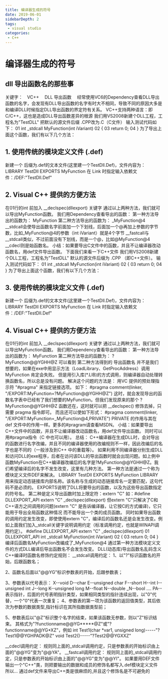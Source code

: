 ```yaml
---
title: 编译器生成的符号
date: 2019-06-01
sidebarDepth: 2
tags:
 - visual studio
categories:
 - C++
---
```

# 编译器生成的符号

## dll 导出函数名的那些事
关键字：　VC++ 　DLL  导出函数　
经常使用VC6的Dependency查看DLL导出函数的名字，会发现有DLL导出函数的名字有时大不相同，导致不同的原因大多是和编译DLL时候指定DLL导出函数的界定符有关系。
VC++支持两种语言：即C/C++，这也是造成DLL导出函数差异的根源
我们用VS2008新建个DLL工程，工程名为"TestDLL"
把默认的源文件后缀 .CPP改为.C（C文件）
输入测试代码如下：
01 int _stdcall MyFunction(int iVariant)
02 {
03 return 0;
04 }
为了导出上面这个函数，我们有以下几个方法：
## 1. 使用传统的模块定义文件 (.def)
新建一个 后缀为.def的文本文件(这里建一个TestDll.Def)，文件内容为：
LIBRARY TestDll
EXPORTS
MyFunction
在 Link 时指定输入依赖文件：/DEF:"TestDll.Def"
## 2. Visual C++ 提供的方便方法
在01行的int 前加入 __declspec(dllexport) 关键字
通过以上两种方法，我们就可以导出MyFunction函数。
我们用Dependency查看导出的函数：
第一种方法导出的函数为：
MyFunction
第二种方法导出的函数为：
_MyFunction@4
__stdcall会使导出函数名字前面加一个下划线，后面加一个@再加上参数的字节数，比如_MyFunction@4的参数（int iVariant）就是4个字节
__fastcall与 __stdcall类似，不过前面没有下划线，而是一个@，比如@MyFunction@4
__cdecl则是始函数名。
小结：如果要导出C文件中的函数，并且不让编译器改动函数名，用def文件导出函数。
下面我们来看一下C++文件
我们用VS2008新建个DLL工程，工程名为"TestDLL"
默认的源文件后缀为 .CPP （即C++文件）。
输入测试代码如下：
01 int _stdcall MyFunction(int iVariant)
02 {
03 return 0;
04 }
为了导出上面这个函数，我们有以下几个方法：
## 3. 使用传统的模块定义文件 (.def)
新建一个 后缀为.def的文本文件(这里建一个TestDll.Def)，文件内容为：
LIBRARY TestDll
EXPORTS
MyFunction
在 Link 时指定输入依赖文件：/DEF:"TestDll.Def"
## 4. Visual C++ 提供的方便方法
在01行的int 前加入 __declspec(dllexport) 关键字
通过以上两种方法，我们就可以导出MyFunction函数。
我们用Dependency查看导出的函数：
第一种方法导出的函数为：
MyFunction
第二种方法导出的函数为：
?MyFunction@@YGHH@Z
可以看到 第二种方法得到的 导出函数名 并不是我们想要的，如果在exe中用显示方法（LoadLibrary、GetProcAddress）调用 MyFunction 肯定会失败。
但是用引入库(*.LIB)的方式调用，则编译器自动处理转换函数名，所以总是没有问题。
解决这个问题的方法是：
用VC 提供的预处理指示符 "#pragma" 来指定链接选项。
如下：
#pragma comment(linker, "/EXPORT:MyFunction=?MyFunction@@YGHH@Z")
这时，就会发现导出的函数名字表中已经有了我们想要的MyFunction。但我们发现原来的那个 ?MyFunction@@YGHH@Z 函数还在，这时就可以把 __declspec() 修饰去掉，只需要 pragma 指令即可。
而且还可以使如下形式：
#pragma comment(linker, "/EXPORT:MyFunction=_MyFunction@4,PRIVATE")
PRIVATE 的作用与其在 def 文件中的作用一样。更多的#pragram请查看MSDN。
小结：如果要导出C++文件中的函数，并且不让编译器改动函数名，用def文件导出函数。
同时可以用#pragma指令（C 中也可以用）。
总结：
C++编译器在生成DLL时，会对导出的函数进行名字改编，并且不同的编译器使用的改编规则不一样，因此改编后的名字也是不同的（一般涉及到C++ 中的重载等）。
如果利用不同编译器分别生成DLL和访问DLL的exe程序，后者在访问该DLL的导出函数时就会出现问题。如上例中函数MyFunction在C++编译器改编后的名字是?MyFunction@@YGHH@Z。我们希望编译后的名字不发生改变，这里有几种方法。
第一种方法是通过一个称为模块定义文件DEF来解决。
LIBRARY TestDll
EXPORTS
MyFunction
LIBRARY 用来指定动态链接库内部名称。该名称与生成的动态链接库名一定要匹配，这句代码不是必须的。
EXPORTS说明了DLL将要导出的函数，以及为这些导出函数指定的符号名。
第二种是定义导出函数时加上限定符：extern "C"
如：#define DLLEXPORT_API extern "C" _declspec(dllexport)
但extern "C"只解决了C和C++语方之间调用的问题(extern "C" 是告诉编译器，让它按C的方式编译)，它只能用于导出全局函数这种情况 而不能导出一个类的成员函数。
同时如果导出函数的调用约定发生改变，即使使用extern "C"，编译后的函数名还是会发生改变。例如上面我们加入_stdcall关键字说明调用约定（标准调用约定，也就是WINAPI调用约定）。
#define DLLEXPORT_API extern "C" _declspec(dllexport)
01 DLLEXPORT_API int _stdcall MyFunction(int iVariant)
02 {
03 return 0;
04 }
编译后函数名MyFunction改编成了_MyFunction@4
通过第一种方法模块定义文件的方式DLL编译后导出函数名不会发生改变。
DLL(动态库)导出函数名乱码含义
C++编译时函数名修饰约定规则：
  __stdcall调用约定：
  1、以"?"标识函数名的开始，后跟函数名；

  2、函数名后面以"@@YG"标识参数表的开始，后跟参数表；

  3、参数表以代号表示：
  X--void
  D--char
  E--unsigned char
  F--short
  H--int
  I--unsigned int
  J--long
  K--unsigned long
  M--float
  N--double
  _N--bool
  ....
  PA--表示指针，后面的代号表明指针类型，如果相同类型的指针连续出现，以"0"代替，一个"0"代表一次重复；
  4、参数表的第一项为该函数的返回值类型，其后依次为参数的数据类型,指针标识在其所指数据类型前；

  5、参数表后以"@Z"标识整个名字的结束，如果该函数无参数，则以"Z"标识结束。
  其格式为"?functionname@@YG*****@Z"或"?functionname@@YG*XZ"，例如
                      int Test1(char *var1, unsigned long)-----"?Test1@@YGHPADK@Z"                      void Test2()-----"?Test2@@YGXXZ"

  __cdecl调用约定：
  规则同上面的_stdcall调用约定，只是参数表的开始标识由上面的"@@YG"变为"@@YA"。
  __fastcall调用约定：
  规则同上面的_stdcall调用约定，只是参数表的开始标识由上面的"@@YG"变为"@@YI"。
  如果要用DEF文件输出一个"C++"类，则把要输出的数据和成员的修饰名都写入.def模块定义文件
  所以...   通过def文件来导出C++类是很麻烦的,并且这个修饰名是不可避免的


